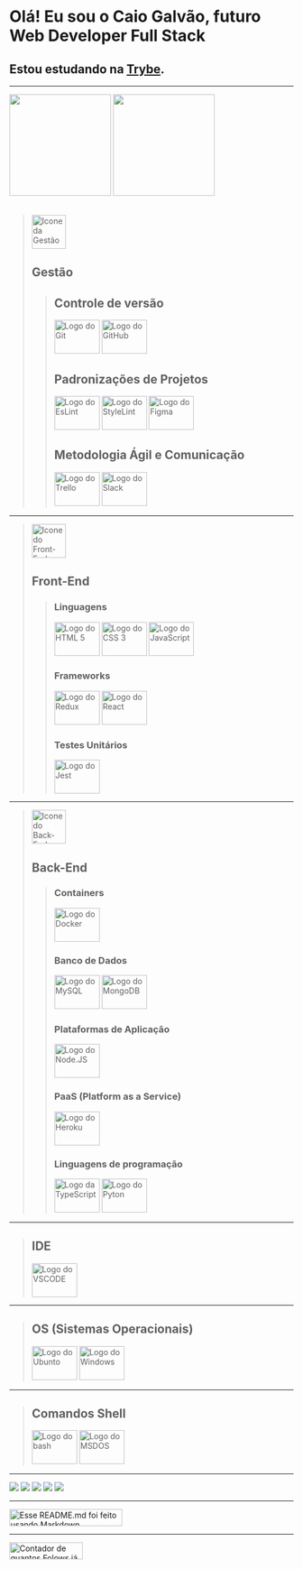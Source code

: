 # Olá! Eu sou o Caio Galvão, futuro Web Developer Full Stack

## Estou estudando na [Trybe](https://www.betrybe.com/).
<hr>

<div style="display: flex-inline">
  <img height="180em" src="https://github-readme-stats.vercel.app/api?username=CaioBGalvao&locale=pt-br&show_icons=true&theme=nord&include_all_commits=true&count_private=true"/>
  <img height="180em" src="https://github-readme-stats.vercel.app/api/top-langs/?username=CaioBGalvao&locale=pt-br&layout=compact&langs_count=7&theme=nord"/>
</div>

<div style="display: flex-inline"><br>

> <img src="https://cdn-icons-png.flaticon.com/512/2721/2721286.png" style="height: 60px; width: 60px;" alt="Icone da Gestão"/>
>
> ## Gestão
>
>>  ## Controle de versão
>> 
>> <img alt="Logo do Git" style="height: 60px; width: 80px;" src="https://cdn.jsdelivr.net/gh/devicons/devicon/icons/git/git-original-wordmark.svg"/>
>> <img alt="Logo do GitHub" style="height: 60px; width: 80px;" src="https://cdn.jsdelivr.net/gh/devicons/devicon/icons/github/github-original-wordmark.svg"/>
>>
>> ## Padronizações de Projetos
>>
>> <img alt="Logo do EsLint" style="height: 60px; width: 80px;" src="https://cdn.jsdelivr.net/gh/devicons/devicon/icons/eslint/eslint-original-wordmark.svg"/>
>> <img alt="Logo do StyleLint" style="height: 60px; width: 80px;" src="https://cdn.worldvectorlogo.com/logos/stylelint.svg"  />
>> <img alt="Logo do Figma" style="height: 60px; width: 80px;" src="https://cdn.jsdelivr.net/gh/devicons/devicon/icons/figma/figma-original.svg"/>
>>
>> ## Metodologia Ágil e Comunicação
>> <img alt="Logo do Trello" style="height: 60px; width: 80px;" src="https://cdn.jsdelivr.net/gh/devicons/devicon/icons/trello/trello-plain-wordmark.svg"/>
>> <img alt="Logo do Slack" style="height: 60px; width: 80px;" src="https://cdn.jsdelivr.net/gh/devicons/devicon/icons/slack/slack-original-wordmark.svg"/>

<hr>

> <img src="https://cdn-icons-png.flaticon.com/512/2721/2721304.png" style="height: 60px; width: 60px;" alt="Icone do Front-End"/>
>
> ## Front-End 
>
  >>  ### Linguagens
  >> <img alt="Logo do HTML 5" style="height: 60px; width: 80px;" src="https://cdn.jsdelivr.net/gh/devicons/devicon/icons/html5/html5-original-wordmark.svg"/>
  >> <img alt="Logo do CSS 3" style="height: 60px; width: 80px;" src="https://cdn.jsdelivr.net/gh/devicons/devicon/icons/css3/css3-original-wordmark.svg"/>
  >> <img alt="Logo do JavaScript" style="height: 60px; width: 80px;" src="https://cdn.jsdelivr.net/gh/devicons/devicon/icons/javascript/javascript-original.svg"/>
  >>  
  >> ### Frameworks
  >> <img alt="Logo do Redux" style="height: 60px; width: 80px;" src="https://cdn.jsdelivr.net/gh/devicons/devicon/icons/redux/redux-original.svg"/>
  >> <img alt="Logo do React" style="height: 60px; width: 80px;" src="https://cdn.jsdelivr.net/gh/devicons/devicon/icons/react/react-original-wordmark.svg"/>
  >>
  >>  ### Testes Unitários
  >> <img alt="Logo do Jest" style="height: 60px; width: 80px;" src="https://cdn.jsdelivr.net/gh/devicons/devicon/icons/jest/jest-plain.svg"/>

<hr>



> <img src="https://cdn-icons.flaticon.com/png/512/2821/premium/2821607.png?token=exp=1658359277~hmac=fb25bfde1ef1ba8870b50fba813e97dd" style="height: 60px; width: 60px;" alt="Icone do Back-End"/>
>
> ## Back-End
>
  >> ### Containers
  >> <img alt="Logo do Docker" style="height: 60px; width: 80px;" src="https://cdn.jsdelivr.net/gh/devicons/devicon/icons/docker/docker-original-wordmark.svg"/>
  >>
  >> ### Banco de Dados
  >> <img alt="Logo do MySQL" style="height: 60px; width: 80px;" src="https://cdn.jsdelivr.net/gh/devicons/devicon/icons/mysql/mysql-original-wordmark.svg"/>
  >> <img alt="Logo do MongoDB" style="height: 60px; width: 80px;" src="https://cdn.jsdelivr.net/gh/devicons/devicon/icons/mongodb/mongodb-original-wordmark.svg"/>
  >> 
  >>
  >> ### Plataformas de Aplicação
  >> <img alt="Logo do Node.JS" style="height: 60px; width: 80px;" src="https://cdn.jsdelivr.net/gh/devicons/devicon/icons/nodejs/nodejs-original-wordmark.svg"/>
  >>
  >> ### PaaS (Platform as a Service)
  >> <img alt="Logo do Heroku" style="height: 60px; width: 80px;" src="https://cdn.jsdelivr.net/gh/devicons/devicon/icons/heroku/heroku-original-wordmark.svg">
  >>
  >> ### Linguagens de programação
  >> <img alt="Logo da TypeScript" style="height: 60px; width: 80px;" src="https://cdn.jsdelivr.net/gh/devicons/devicon/icons/typescript/typescript-original.svg"/>
  >> <img alt="Logo do Pyton" style="height: 60px; width: 80px;" src="https://cdn.jsdelivr.net/gh/devicons/devicon/icons/python/python-original-wordmark.svg"/>

<hr>
  
> ## IDE
>
> <img alt="Logo do VSCODE" style="height: 60px; width: 80px;" src="https://cdn.jsdelivr.net/gh/devicons/devicon/icons/vscode/vscode-original-wordmark.svg"/>
  
<hr>

>## OS (Sistemas Operacionais)
> 
> <img alt="Logo do Ubunto" style="height: 60px; width: 80px;" src="https://cdn.jsdelivr.net/gh/devicons/devicon/icons/ubuntu/ubuntu-plain-wordmark.svg"/>
> <img alt="Logo do Windows" style="height: 60px; width: 80px;" src="https://cdn.jsdelivr.net/gh/devicons/devicon/icons/windows8/windows8-original.svg"/>

<hr>

> ## Comandos Shell  
>
> <img alt="Logo do bash" style="height: 60px; width: 80px;" src="https://cdn.jsdelivr.net/gh/devicons/devicon/icons/bash/bash-original.svg"/>
> <img alt="Logo do MSDOS" style="height: 60px; width: 80px;" src="https://cdn.jsdelivr.net/gh/devicons/devicon/icons/msdos/msdos-original.svg"/>
</div>
  
<hr>

<div style="display: flex-inline">
  <a href="https://www.linkedin.com/in/CaioBGalvao/" target="_blank"><img src="https://img.shields.io/badge/-LinkedIn-%230077B5?style=for-the-badge&logo=linkedin&logoColor=white" target="_blank"/></a>
  <a href="https://twitter.com/Caio_BGalvao" target="_blank"><img src="https://img.shields.io/badge/Twitter-1DA1F2?style=for-the-badge&logo=twitter&logoColor=white" target="_blank"/></a>
  <a href="https://wa.me/5521998078393" target="_blank"><img src="https://img.shields.io/badge/WhatsApp-25D366?style=for-the-badge&logo=whatsapp&logoColor=white" target="_blank"/></a>
 <a href="https://t.me/CaioBG" target="_blank"><img src="https://img.shields.io/badge/Telegram-2CA5E0?style=for-the-badge&logo=telegram&logoColor=white"></a>
 <a href="mailto:caio_bgalvao@hotmail.com" target="_blank"><img src="https://img.shields.io/badge/Microsoft_Outlook-0078D4?style=for-the-badge&logo=microsoft-outlook&logoColor=white" target="_blank"/></a>
</div>
  
<hr>

<div style="display: flex-inline">
  <img alt="Esse README.md foi feito usando Markdown" height="30" width="200" src="https://img.shields.io/badge/Made%20with-Markdown-1f425f.svg"/>
</div>
  
<hr>

<div style="display: flex-inline">
  <img alt="Contador de quantos Folows já foram feitos no perfil do CaioBGalvao" height="30" width="130" src="https://img.shields.io/github/followers/CaioBGalvao.svg?style=social&label=Follow&maxAge=86400"/>
</div>

